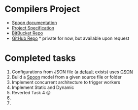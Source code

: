 # Compilers Project

* [Spoon documentation](http://spoon.gforge.inria.fr/mvnsites/spoon-core/apidocs/)
* [Project Specification](https://docs.google.com/document/d/1-DK3CyzAkquQKJf0ci8Heed-OskWz9QQfpMw78eJ6BI/edit?usp=sharing)
* [BitBucket Repo](https://bitbucket.org/FEUP_COMP1718/g41)
* [GitHub Repo](https://github.com/msramalho/feup-comp) * private for now, but available upon request

# Completed tasks
 1. Configurations from JSON file (a [default](project/src/UserSettings.json) exists) uses [GSON](https://github.com/google/gson)
 2. Build a [Spoon](https://github.com/INRIA/spoon) model from a given source file or folder
 3. Implement concurrent architecture to trigger workers
 4. Implement Static and Dynamic
 5. Reverted Task 4 :expressionless:
 6. 
 7. 
